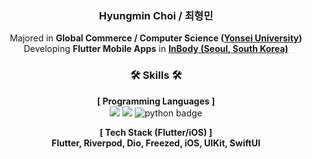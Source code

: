 <div align="center">
  
###  Hyungmin Choi / 최형민
Majored in **Global Commerce / Computer Science ([Yonsei University](https://www.yonsei.ac.kr/en_sc/))**<br> Developing **Flutter Mobile Apps** in **[InBody (Seoul, South Korea)](https://inbody.com/en)**<br>

### 🛠️ Skills 🛠️
**[ Programming Languages ]**<br>
<img src="https://img.shields.io/badge/dart-0175C2?style=for-the-badge&logo=dart&logoColor=white"> 
<img src="https://img.shields.io/badge/swift-F05138?style=for-the-badge&logo=swift&logoColor=white"> 
![python badge](https://img.shields.io/badge/-PYTHON-%23F7DF1E?style=for-the-badge&logo=Python&logoColor=white&color=3776AB)

**[ Tech Stack (Flutter/iOS) ]**<br>
**Flutter, Riverpod, Dio, Freezed, iOS, UIKit, SwiftUI**

</div>
